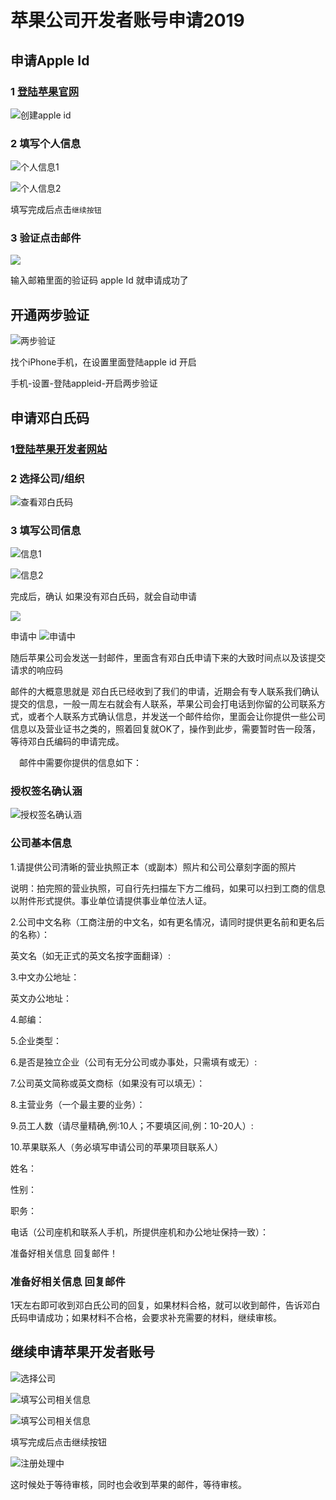 # 苹果公司开发者账号申请2019
## 申请Apple Id

### 1 [登陆苹果官网](https://appleid.apple.com)

![创建apple id](https://ws2.sinaimg.cn/large/006tNc79ly1fytef351csj30u00x31kx.jpg)

### 2 填写个人信息

![个人信息1](https://ws3.sinaimg.cn/large/006tNc79ly1fyteizotunj30u01ap42w.jpg)

![个人信息2](https://ws3.sinaimg.cn/large/006tNc79ly1fytekbdcz1j30s81eadm7.jpg)

填写完成后点击`继续按钮`

### 3 验证点击邮件
![](https://ws4.sinaimg.cn/large/006tNc79ly1fytenberf5j30z00u043u.jpg)

输入邮箱里面的验证码 apple Id 就申请成功了


## 开通两步验证

![两步验证](https://ws3.sinaimg.cn/large/006tNc79ly1fytet1in9qj313h0u0wlu.jpg)

找个iPhone手机，在设置里面登陆apple id 开启

 手机-设置-登陆appleid-开启两步验证



## 申请邓白氏码
### 1[登陆苹果开发者网站](https://developer.apple.com/programs/)
### 2 选择公司/组织 
![查看邓白氏码](https://ws4.sinaimg.cn/large/006tNc79ly1fytfjgw2jqj31a80u0dp0.jpg)


### 3 填写公司信息

![信息1](https://ws1.sinaimg.cn/large/006tNc79ly1fytfsllxw7j311n0u0qad.jpg)

![信息2](https://ws4.sinaimg.cn/large/006tNc79ly1fytft5ljg5j31950u0aeq.jpg)

完成后，确认 如果没有邓白氏码，就会自动申请

![](https://ws2.sinaimg.cn/large/006tNc79ly1fytfun2q53j30xy0u0435.jpg)

申请中
![申请中](https://ws3.sinaimg.cn/large/006tNc79ly1fytfvidqssj31gi0gytal.jpg)


随后苹果公司会发送一封邮件，里面含有邓白氏申请下来的大致时间点以及该提交请求的响应码

邮件的大概意思就是 邓白氏已经收到了我们的申请，近期会有专人联系我们确认提交的信息，一般一周左右就会有人联系，苹果公司会打电话到你留的公司联系方式，或者个人联系方式确认信息，并发送一个邮件给你，里面会让你提供一些公司信息以及营业证书之类的，照着回复就OK了，操作到此步，需要暂时告一段落，等待邓白氏编码的申请完成。


　邮件中需要你提供的信息如下：
　
### 授权签名确认涵
 ![授权签名确认涵](https://ws4.sinaimg.cn/large/006tNc79ly1fz1lbtqsz9j30x80u0x6s.jpg)
 
### 公司基本信息

1.请提供公司清晰的营业执照正本（或副本）照片和公司公章刻字面的照片

说明：拍完照的营业执照，可自行先扫描左下方二维码，如果可以扫到工商的信息以附件形式提供。事业单位请提供事业单位法人证。

2.公司中文名称（工商注册的中文名，如有更名情况，请同时提供更名前和更名后的名称）：

英文名（如无正式的英文名按字面翻译）:

3.中文办公地址：

英文办公地址：

4.邮编：

5.企业类型：

6.是否是独立企业（公司有无分公司或办事处，只需填有或无）:

7.公司英文简称或英文商标（如果没有可以填无）：

8.主营业务（一个最主要的业务）：

9.员工人数（请尽量精确,例:10人；不要填区间,例：10-20人）:

10.苹果联系人（务必填写申请公司的苹果项目联系人）

姓名：

性别：

职务：

电话（公司座机和联系人手机，所提供座机和办公地址保持一致）：

准备好相关信息 回复邮件！


### 准备好相关信息 回复邮件

1天左右即可收到邓白氏公司的回复，如果材料合格，就可以收到邮件，告诉邓白氏码申请成功；如果材料不合格，会要求补充需要的材料，继续审核。


## 继续申请苹果开发者账号
![选择公司](https://ws1.sinaimg.cn/large/006tNc79ly1fz8jw1e1pdj31a00u0n0b.jpg)

![填写公司相关信息](https://ws1.sinaimg.cn/large/006tNc79ly1fz8jwfrbhmj310h0u044v.jpg)

![填写公司相关信息](https://ws4.sinaimg.cn/large/006tNc79ly1fz8jwij3anj31cg0n8goj.jpg)

填写完成后点击继续按钮

![注册处理中](https://ws1.sinaimg.cn/large/006tNc79ly1fz8jwp2p43j31mc0gi76v.jpg)


这时候处于等待审核，同时也会收到苹果的邮件，等待审核。


